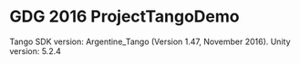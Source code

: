 # GDG 2016 ProjectTangoDemo
Tango SDK version:  Argentine_Tango (Version 1.47, November 2016).
Unity version: 5.2.4
